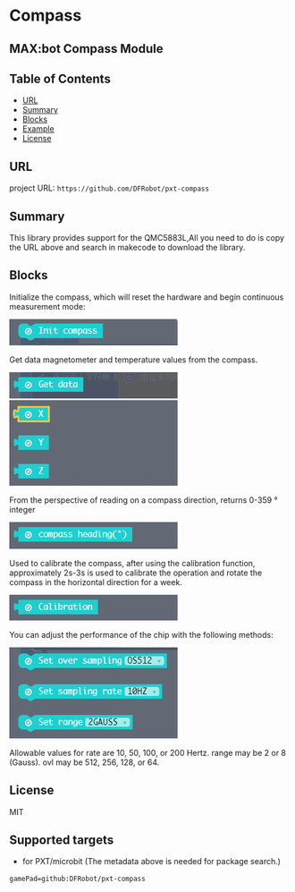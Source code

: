 # Compass

MAX:bot Compass Module
---------------------------------------------------------

## Table of Contents

* [URL](#url)
* [Summary](#summary)
* [Blocks](#blocks)
* [Example](#example)
* [License](#license)

## URL
project URL: ```https://github.com/DFRobot/pxt-compass```

## Summary

This library provides support for the QMC5883L,All you need to do is copy the URL above and search in makecode to download the library.

## Blocks
Initialize the compass, which will reset the hardware and begin continuous measurement mode:

![image](https://github.com/DFRobot/pxt-compass/blob/master/image/1.png)

Get data magnetometer and temperature values from the compass.

![image](https://github.com/DFRobot/pxt-compass/blob/master/image/2.png)
![image](https://github.com/DFRobot/pxt-compass/blob/master/image/2.1.png)

From the perspective of reading on a compass direction, returns 0-359 ° integer

![image](https://github.com/DFRobot/pxt-compass/blob/master/image/3.png)

Used to calibrate the compass, after using the calibration function, approximately 2s-3s is used to calibrate the operation and rotate the compass in the horizontal direction for a week.

![image](https://github.com/DFRobot/pxt-compass/blob/master/image/4.png)

You can adjust the performance of the chip with the following methods:

![image](https://github.com/DFRobot/pxt-compass/blob/master/image/5.png)

Allowable values for rate are 10, 50, 100, or 200 Hertz. range may be 2 or 8 (Gauss). ovl may be 512, 256, 128, or 64.

## License

MIT

## Supported targets

* for PXT/microbit
(The metadata above is needed for package search.)
```package
gamePad=github:DFRobot/pxt-compass
```
